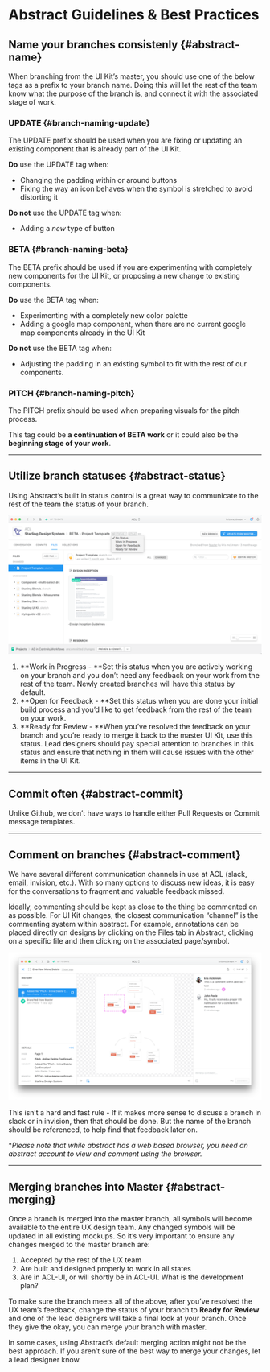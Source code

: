 # Abstract Guidelines & Best Practices

## Name your branches consistenly {#abstract-name}

When branching from the UI Kit’s master, you should use one of the below tags as a prefix to your branch name. Doing this will let the rest of the team know what the purpose of the branch is, and connect it with the associated stage of work.

### **UPDATE** {#branch-naming-update}

The UPDATE prefix should be used when you are fixing or updating an existing component that is already part of the UI Kit.

**Do** use the UPDATE tag when:

* Changing the padding within or around buttons
* Fixing the way an icon behaves when the symbol is stretched to avoid distorting it

**Do not** use the UPDATE tag when:

* Adding a _new_ type of button

### **BETA** {#branch-naming-beta}

The BETA prefix should be used if you are experimenting with completely new components for the UI Kit, or proposing a new change to existing components.

**Do** use the BETA tag when:

* Experimenting with a completely new color palette
* Adding a google map component, when there are no current google map components already in the UI Kit

**Do not** use the BETA tag when:

* Adjusting the padding in an existing symbol to fit with the rest of our components.

### **PITCH** {#branch-naming-pitch}

The PITCH prefix should be used when preparing visuals for the pitch process.

This tag could be **a continuation of BETA work** or it could also be the **beginning stage of your work**.

---

## Utilize branch statuses {#abstract-status}

Using Abstract’s built in status control is a great way to communicate to the rest of the team the status of your branch.

![](/assets/branch-statuses.png)

1. **Work in Progress - **Set this status when you are actively working on your branch and you don’t need any feedback on your work from the rest of the team. Newly created branches will have this status by default.
2. **Open for Feedback - **Set this status when you are done your initial build process and you’d like to get feedback from the rest of the team on your work.
3. **Ready for Review - **When you’ve resolved the feedback on your branch and you’re ready to merge it back to the master UI Kit, use this status. Lead designers should pay special attention to branches in this status and ensure that nothing in them will cause issues with the other items in the UI Kit.

---

## Commit often {#abstract-commit}

Unlike Github, we don’t have ways to handle either Pull Requests or Commit message templates.

---

## Comment on branches {#abstract-comment}

We have several different communication channels in use at ACL \(slack, email, invision, etc.\). With so many options to discuss new ideas, it is easy for the conversations to fragment and valuable feedback missed.

Ideally, commenting should be kept as close to the thing be commented on as possible. For UI Kit changes, the closest communication “channel” is the commenting system within abstract. For example, annotations can be placed directly on designs by clicking on the Files tab in Abstract, clicking on a specific file and then clicking on the associated page/symbol.

![](/assets/branch-commenting.png)

This isn’t a hard and fast rule - If it makes more sense to discuss a branch in slack or in invision,  then that should be done. But the name of the branch should be referenced, to help find that feedback later on.

\*_Please note that while abstract has a web based browser, you need an abstract account to view and comment using the browser._

---

## Merging branches into Master {#abstract-merging}

Once a branch is merged into the master branch, all symbols will become available to the entire UX design team. Any changed symbols will be updated in all existing mockups. So it’s very important to ensure any changes merged to the master branch are:

1. Accepted by the rest of the UX team
2. Are built and designed properly to work in all states
3. Are in ACL-UI, or will shortly be in ACL-UI. What is the development plan?

To make sure the branch meets all of the above, after you’ve resolved the UX team’s feedback, change the status of your branch to **Ready for Review** and one of the lead designers will take a final look at your branch. Once they give the okay, you can merge your branch with master.

In some cases, using Abstract’s default merging action might not be the best approach. If you aren’t sure of the best way to merge your changes, let a lead designer know.

